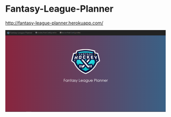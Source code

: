 # Fantasy-League-Planner

http://fantasy-league-planner.herokuapp.com/

![front page](https://raw.githubusercontent.com/Philippe229/Fantasy-League-Planner/master/screenshots/screenshot1.PNG)
